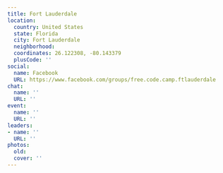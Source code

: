 ```yaml
---
title: Fort Lauderdale
location:
  country: United States
  state: Florida
  city: Fort Lauderdale
  neighborhood: 
  coordinates: 26.122308, -80.143379
  plusCode: ''
social:
  name: Facebook
  URL: https://www.facebook.com/groups/free.code.camp.ftlauderdale
chat:
  name: ''
  URL: ''
event:
  name: ''
  URL: ''
leaders:
- name: ''
  URL: ''
photos:
  old: 
  cover: ''
---
```

